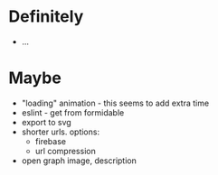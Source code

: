 # Definitely
- ...

# Maybe
- "loading" animation - this seems to add extra time
- eslint - get from formidable
- export to svg
- shorter urls. options:
  - firebase
  - url compression
- open graph image, description
